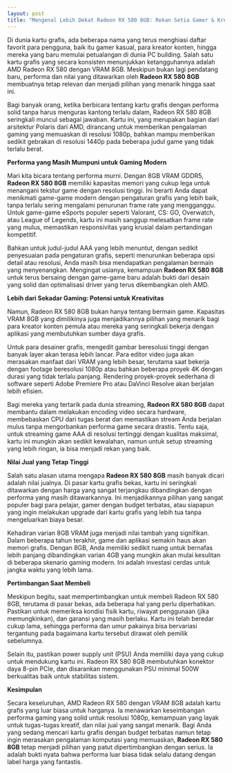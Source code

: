 ```yaml
---
layout: post
title: "Mengenal Lebih Dekat Radeon RX 580 8GB: Rekan Setia Gamer & Kreator Konten"
---
```


Di dunia kartu grafis, ada beberapa nama yang terus menghiasi daftar favorit para pengguna, baik itu gamer kasual, para kreator konten, hingga mereka yang baru memulai petualangan di dunia PC building. Salah satu kartu grafis yang secara konsisten menunjukkan ketangguhannya adalah AMD Radeon RX 580 dengan VRAM 8GB. Meskipun bukan lagi pendatang baru, performa dan nilai yang ditawarkan oleh **Radeon RX 580 8GB** membuatnya tetap relevan dan menjadi pilihan yang menarik hingga saat ini.

Bagi banyak orang, ketika berbicara tentang kartu grafis dengan performa solid tanpa harus menguras kantong terlalu dalam, Radeon RX 580 8GB seringkali muncul sebagai jawaban. Kartu ini, yang merupakan bagian dari arsitektur Polaris dari AMD, dirancang untuk memberikan pengalaman gaming yang memuaskan di resolusi 1080p, bahkan mampu memberikan sedikit gebrakan di resolusi 1440p pada beberapa judul game yang tidak terlalu berat.

**Performa yang Masih Mumpuni untuk Gaming Modern**

Mari kita bicara tentang performa murni. Dengan 8GB VRAM GDDR5, **Radeon RX 580 8GB** memiliki kapasitas memori yang cukup lega untuk menangani tekstur game dengan resolusi tinggi. Ini berarti Anda dapat menikmati game-game modern dengan pengaturan grafis yang lebih baik, tanpa terlalu sering mengalami penurunan frame rate yang mengganggu. Untuk game-game eSports populer seperti Valorant, CS: GO, Overwatch, atau League of Legends, kartu ini masih sanggup melesatkan frame rate yang mulus, memastikan responsivitas yang krusial dalam pertandingan kompetitif.

Bahkan untuk judul-judul AAA yang lebih menuntut, dengan sedikit penyesuaian pada pengaturan grafis, seperti menurunkan beberapa opsi detail atau resolusi, Anda masih bisa mendapatkan pengalaman bermain yang menyenangkan. Mengingat usianya, kemampuan **Radeon RX 580 8GB** untuk terus bersaing dengan game-game baru adalah bukti dari desain yang solid dan optimalisasi driver yang terus dikembangkan oleh AMD.

**Lebih dari Sekadar Gaming: Potensi untuk Kreativitas**

Namun, Radeon RX 580 8GB bukan hanya tentang bermain game. Kapasitas VRAM 8GB yang dimilikinya juga menjadikannya pilihan yang menarik bagi para kreator konten pemula atau mereka yang seringkali bekerja dengan aplikasi yang membutuhkan sumber daya grafis.

Untuk para desainer grafis, mengedit gambar beresolusi tinggi dengan banyak layer akan terasa lebih lancar. Para editor video juga akan merasakan manfaat dari VRAM yang lebih besar, terutama saat bekerja dengan footage beresolusi 1080p atau bahkan beberapa proyek 4K dengan durasi yang tidak terlalu panjang. Rendering proyek-proyek sederhana di software seperti Adobe Premiere Pro atau DaVinci Resolve akan berjalan lebih efisien.

Bagi mereka yang tertarik pada dunia streaming, **Radeon RX 580 8GB** dapat membantu dalam melakukan encoding video secara hardware, membebaskan CPU dari tugas berat dan memastikan stream Anda berjalan mulus tanpa mengorbankan performa game secara drastis. Tentu saja, untuk streaming game AAA di resolusi tertinggi dengan kualitas maksimal, kartu ini mungkin akan sedikit kewalahan, namun untuk setup streaming yang lebih ringan, ia bisa menjadi rekan yang baik.

**Nilai Jual yang Tetap Tinggi**

Salah satu alasan utama mengapa **Radeon RX 580 8GB** masih banyak dicari adalah nilai jualnya. Di pasar kartu grafis bekas, kartu ini seringkali ditawarkan dengan harga yang sangat terjangkau dibandingkan dengan performa yang masih ditawarkannya. Ini menjadikannya pilihan yang sangat populer bagi para pelajar, gamer dengan budget terbatas, atau siapapun yang ingin melakukan upgrade dari kartu grafis yang lebih tua tanpa mengeluarkan biaya besar.

Kehadiran varian 8GB VRAM juga menjadi nilai tambah yang signifikan. Dalam beberapa tahun terakhir, game dan aplikasi semakin haus akan memori grafis. Dengan 8GB, Anda memiliki sedikit ruang untuk bernafas lebih panjang dibandingkan varian 4GB yang mungkin akan mulai kesulitan di beberapa skenario gaming modern. Ini adalah investasi cerdas untuk jangka waktu yang lebih lama.

**Pertimbangan Saat Membeli**

Meskipun begitu, saat mempertimbangkan untuk membeli Radeon RX 580 8GB, terutama di pasar bekas, ada beberapa hal yang perlu diperhatikan. Pastikan untuk memeriksa kondisi fisik kartu, riwayat penggunaan (jika memungkinkan), dan garansi yang masih berlaku. Kartu ini telah beredar cukup lama, sehingga performa dan umur pakainya bisa bervariasi tergantung pada bagaimana kartu tersebut dirawat oleh pemilik sebelumnya.

Selain itu, pastikan power supply unit (PSU) Anda memiliki daya yang cukup untuk mendukung kartu ini. Radeon RX 580 8GB membutuhkan konektor daya 8-pin PCIe, dan disarankan menggunakan PSU minimal 500W berkualitas baik untuk stabilitas sistem.

**Kesimpulan**

Secara keseluruhan, AMD Radeon RX 580 dengan VRAM 8GB adalah kartu grafis yang luar biasa untuk harganya. Ia menawarkan keseimbangan performa gaming yang solid untuk resolusi 1080p, kemampuan yang layak untuk tugas-tugas kreatif, dan nilai jual yang sangat menarik. Bagi Anda yang sedang mencari kartu grafis dengan budget terbatas namun tetap ingin merasakan pengalaman komputasi yang memuaskan, **Radeon RX 580 8GB** tetap menjadi pilihan yang patut dipertimbangkan dengan serius. Ia adalah bukti nyata bahwa performa luar biasa tidak selalu datang dengan label harga yang fantastis.

